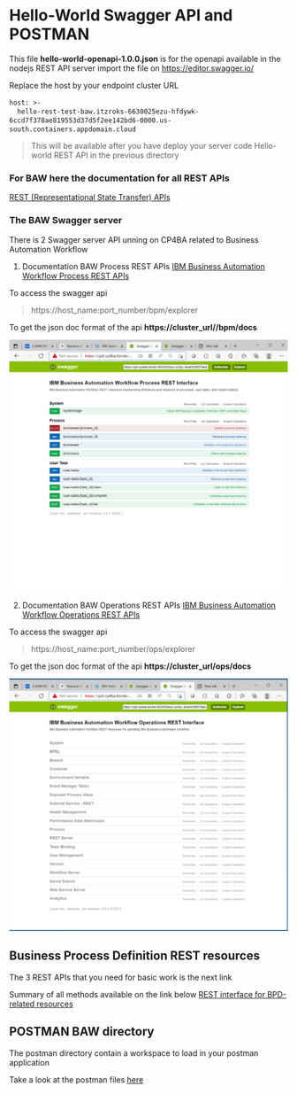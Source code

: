 ﻿# Hello-World Swagger API and POSTMAN

This file **hello-world-openapi-1.0.0.json** is for the openapi available in the nodejs REST API server
import the file on https://editor.swagger.io/

Replace the host by your endpoint cluster URL
```
host: >-
  hello-rest-test-baw.itzroks-6630025ezu-hfdywk-6ccd7f378ae819553d37d5f2ee142bd6-0000.us-south.containers.appdomain.cloud
```
> This will be available after you have deploy your server code Hello-world REST API in the previous directory

### For BAW here the documentation for all REST APIs
[REST (Representational State Transfer) APIs](https://www.ibm.com/docs/en/baw/20.x?topic=apis-rest-representational-state-transfer)

### The BAW Swagger server
There is 2 Swagger server API unning on CP4BA related to Business Automation Workflow

1. Documentation BAW Process REST APIs
[IBM Business Automation Workflow Process REST APIs](https://www.ibm.com/docs/en/baw/20.x?topic=apis-business-automation-workflow-process-rest)

To access the swagger api 
> https://host_name:port_number/bpm/explorer
 
To get the json doc format of the api **https://cluster_url//bpm/docs**

![cp4ba-hello-world/hello-world-swagger](images/baw-processes-rest-swagger.PNG)

2. Documentation BAW Operations REST APIs
[IBM Business Automation Workflow Operations REST APIs](https://www.ibm.com/docs/en/baw/20.x?topic=apis-business-automation-workflow-operations-rest)

To access the swagger api
> https://host_name:port_number/ops/explorer

To get the json doc format of the api **https://cluster_url/ops/docs**

![cp4ba-hello-world/hello-world-swagger](images/baw-operations-rest-swagger.PNG)

## Business Process Definition REST resources 
The 3 REST APIs that you need for basic work is the next link

Summary of all methods available on the link below
[REST interface for BPD-related resources](https://www.ibm.com/docs/en/baw/20.x?topic=apis-rest-interface-bpd-related-resources)

## POSTMAN BAW directory

The postman directory contain a workspace to load in your postman application

Take a look at the postman files [here](/hello-world-swagger/postman-baw/Readme.md)
